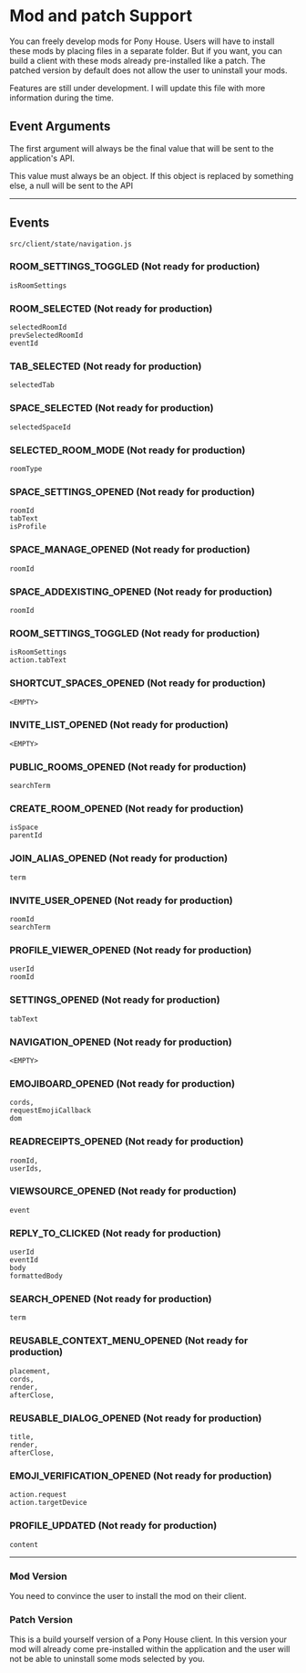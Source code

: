 # Mod and patch Support

You can freely develop mods for Pony House. Users will have to install these mods by placing files in a separate folder. But if you want, you can build a client with these mods already pre-installed like a patch. The patched version by default does not allow the user to uninstall your mods.

Features are still under development. I will update this file with more information during the time.

## Event Arguments

The first argument will always be the final value that will be sent to the application's API.

This value must always be an object. If this object is replaced by something else, a null will be sent to the API

<hr/>

## Events

`src/client/state/navigation.js`

### ROOM_SETTINGS_TOGGLED (Not ready for production)

    isRoomSettings

### ROOM_SELECTED (Not ready for production)

    selectedRoomId
    prevSelectedRoomId
    eventId

### TAB_SELECTED (Not ready for production)

    selectedTab

### SPACE_SELECTED (Not ready for production)

    selectedSpaceId

### SELECTED_ROOM_MODE (Not ready for production)

    roomType

### SPACE_SETTINGS_OPENED (Not ready for production)

    roomId
    tabText
    isProfile

### SPACE_MANAGE_OPENED (Not ready for production)

    roomId

### SPACE_ADDEXISTING_OPENED (Not ready for production)

    roomId

### ROOM_SETTINGS_TOGGLED (Not ready for production)

    isRoomSettings
    action.tabText

### SHORTCUT_SPACES_OPENED (Not ready for production)

    <EMPTY>

### INVITE_LIST_OPENED (Not ready for production)

    <EMPTY>

### PUBLIC_ROOMS_OPENED (Not ready for production)

    searchTerm

### CREATE_ROOM_OPENED (Not ready for production)

    isSpace
    parentId

### JOIN_ALIAS_OPENED (Not ready for production)

    term

### INVITE_USER_OPENED (Not ready for production)

    roomId
    searchTerm

### PROFILE_VIEWER_OPENED (Not ready for production)

    userId
    roomId

### SETTINGS_OPENED (Not ready for production)

    tabText

### NAVIGATION_OPENED (Not ready for production)

    <EMPTY>

### EMOJIBOARD_OPENED (Not ready for production)

    cords,
    requestEmojiCallback
    dom

### READRECEIPTS_OPENED (Not ready for production)

    roomId,
    userIds,

### VIEWSOURCE_OPENED (Not ready for production)

    event

### REPLY_TO_CLICKED (Not ready for production)

    userId
    eventId
    body
    formattedBody

### SEARCH_OPENED (Not ready for production)

    term

### REUSABLE_CONTEXT_MENU_OPENED (Not ready for production)

    placement,
    cords,
    render,
    afterClose,

### REUSABLE_DIALOG_OPENED (Not ready for production)

    title,
    render,
    afterClose,

### EMOJI_VERIFICATION_OPENED (Not ready for production)

    action.request
    action.targetDevice

### PROFILE_UPDATED (Not ready for production)

    content

<hr/>

### Mod Version

You need to convince the user to install the mod on their client. 

### Patch Version

This is a build yourself version of a Pony House client. In this version your mod will already come pre-installed within the application and the user will not be able to uninstall some mods selected by you.